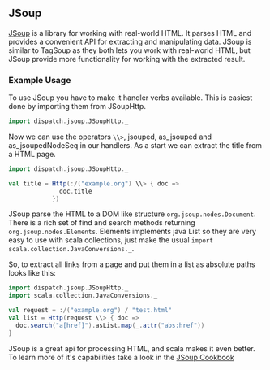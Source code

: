 JSoup
-----

[JSoup][jsoup] is a library for working with real-world HTML. It parses HTML
and provides a convenient API for extracting and manipulating data.
JSoup is similar to TagSoup as they both lets you work with real-world HTML,
but JSoup provide more functionality for working with the extracted result.

[jsoup]: http://jsoup.org/

### Example Usage

To use JSoup you have to make it handler verbs available. This is easiest done
by importing them from JSoupHttp.

```scala
import dispatch.jsoup.JSoupHttp._
```
Now we can use the operators `\\>`, jsouped, as_jsouped and as_jsoupedNodeSeq
in our handlers. As a start we can extract the title from a HTML page.

```scala
import dispatch.jsoup.JSoupHttp._

val title = Http(:/("example.org") \\> { doc =>
              doc.title
            })
```
JSoup parse the HTML to a DOM like structure `org.jsoup.nodes.Document`. There
is a rich set of find and search methods returning `org.jsoup.nodes.Elements`.
Elements implements java List so they are very easy to use with scala
collections, just make the usual `import scala.collection.JavaConversions._`.

So, to extract all links from a page and put them in a list as absolute paths
looks like this:

```scala
import dispatch.jsoup.JSoupHttp._
import scala.collection.JavaConversions._

val request = :/("example.org") / "test.html"
val list = Http(request \\> { doc =>
  doc.search("a[href]").asList.map(_.attr("abs:href"))
}
```
JSoup is a great api for processing HTML, and scala makes it even better.
To learn more of it's capabilities take a look in the [JSoup Cookbook][cookbook]

[cookbook]: http://jsoup.org/cookbook/
